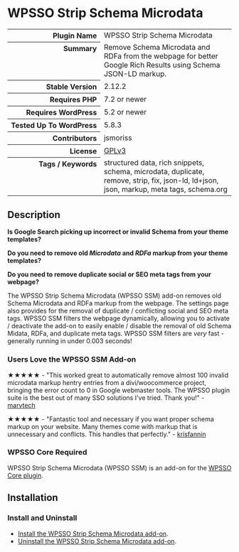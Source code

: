 <h1>WPSSO Strip Schema Microdata</h1>

<table>
<tr><th align="right" valign="top" nowrap>Plugin Name</th><td>WPSSO Strip Schema Microdata</td></tr>
<tr><th align="right" valign="top" nowrap>Summary</th><td>Remove Schema Microdata and RDFa from the webpage for better Google Rich Results using Schema JSON-LD markup.</td></tr>
<tr><th align="right" valign="top" nowrap>Stable Version</th><td>2.12.2</td></tr>
<tr><th align="right" valign="top" nowrap>Requires PHP</th><td>7.2 or newer</td></tr>
<tr><th align="right" valign="top" nowrap>Requires WordPress</th><td>5.2 or newer</td></tr>
<tr><th align="right" valign="top" nowrap>Tested Up To WordPress</th><td>5.8.3</td></tr>
<tr><th align="right" valign="top" nowrap>Contributors</th><td>jsmoriss</td></tr>
<tr><th align="right" valign="top" nowrap>License</th><td><a href="https://www.gnu.org/licenses/gpl.txt">GPLv3</a></td></tr>
<tr><th align="right" valign="top" nowrap>Tags / Keywords</th><td>structured data, rich snippets, schema, microdata, duplicate, remove, strip, fix, json-ld, ld+json, json, markup, meta tags, schema.org</td></tr>
</table>

<h2>Description</h2>

<p><strong>Is Google Search picking up incorrect or invalid Schema from your theme templates?</strong></p>

<p><strong>Do you need to remove old <em>Microdata</em> and <em>RDFa</em> markup from your theme templates?</strong></p>

<p><strong>Do you need to remove duplicate social or SEO meta tags from your webpage?</strong></p>

<!-- about -->

<p>The WPSSO Strip Schema Microdata (WPSSO SSM) add-on removes old Schema Microdata and RDFa markup from the webpage. The settings page also provides for the removal of duplicate / conflicting social and SEO meta tags. WPSSO SSM filters the webpage dynamically, allowing you to activate / deactivate the add-on to easily enable / disable the removal of old Schema Midata, RDFa, and duplicate meta tags. WPSSO SSM filters are <em>very</em> fast - generally running in under 0.003 seconds!</p>

<!-- /about -->

<h3>Users Love the WPSSO SSM Add-on</h3>

<p>&#x2605;&#x2605;&#x2605;&#x2605;&#x2605; - "This worked great to automatically remove almost 100 invalid microdata markup hentry entries from a divi/woocommerce project, bringing the error count to 0 in Google webmaster tools. The WPSSO plugin suite is the best out of many SSO solutions I've tried. Thank you!" - <a href="https://wordpress.org/support/topic/works-great-where-other-solutions-fail/">marvtech</a></p>

<p>&#x2605;&#x2605;&#x2605;&#x2605;&#x2605; - "Fantastic tool and necessary if you want proper schema markup on your website. Many themes come with markup that is unnecessary and conflicts. This handles that perfectly." - <a href="https://wordpress.org/support/topic/necessary-plugin-for-proper-schema-markup/">krisfannin</a></p>

<h3>WPSSO Core Required</h3>

<p>WPSSO Strip Schema Microdata (WPSSO SSM) is an add-on for the <a href="https://wordpress.org/plugins/wpsso/">WPSSO Core plugin</a>.</p>

<h2>Installation</h2>

<h3 class="top">Install and Uninstall</h3>

<ul>
<li><a href="https://wpsso.com/docs/plugins/wpsso-strip-schema-microdata/installation/install-the-plugin/">Install the WPSSO Strip Schema Microdata add-on</a>.</li>
<li><a href="https://wpsso.com/docs/plugins/wpsso-strip-schema-microdata/installation/uninstall-the-plugin/">Uninstall the WPSSO Strip Schema Microdata add-on</a>.</li>
</ul>

